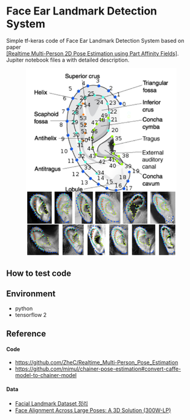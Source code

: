 # Face Ear Landmark Detection System
Simple tf-keras code of Face Ear Landmark Detection System based on paper   
[[Realtime Multi-Person 2D Pose Estimation using Part Affinity Fields]](https://arxiv.org/abs/1611.08050).   
Jupiter notebook files a with detailed description.
   
<p align="center">
<img src="./readme/ear-examplar.png" alt="ear_dataset" style="width:400px;"/>
</p>  
   
   
## How to test code

## Environment
* python
* tensorflow 2
## Reference
#### Code
* https://github.com/ZheC/Realtime_Multi-Person_Pose_Estimation
* https://github.com/mimul/chainer-pose-estimation#convert-caffe-model-to-chainer-model
#### Data
* [Facial Landmark Dataset 정리](https://ballentain.tistory.com/34)
* [Face Alignment Across Large Poses: A 3D Solution (300W-LP)](http://www.cbsr.ia.ac.cn/users/xiangyuzhu/projects/3DDFA/main.htm)
